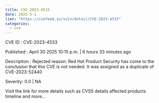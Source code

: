 ```yaml
---
title: CVE-2023-4533
date: 2025-5-1
lien: "https://cvefeed.io/vuln/detail/CVE-2023-4533"
categories:
  - cve
---
```


CVE ID : CVE-2023-4533

Published :  April 30
2025
10:15 p.m. | 6 hours
33 minutes ago

Description : Rejected reason: Red Hat Product Security has come to the conclusion that this CVE is not needed. It was assigned as a duplicate of CVE-2023-52440

Severity: 0.0 | NA

Visit the link for more details
such as CVSS details
affected products
timeline
and more...
